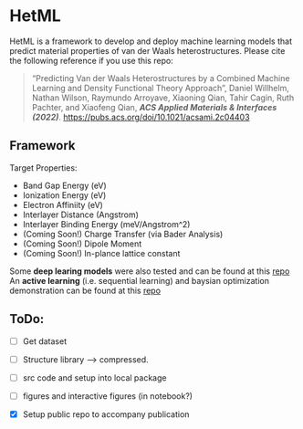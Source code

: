 # HetML  

HetML is a framework to develop and deploy machine learning models that predict material properties of van der Waals heterostructures.  Please cite the following reference if you use this repo:  

>“Predicting Van der Waals Heterostructures by a Combined Machine Learning and Density Functional Theory Approach”, Daniel Willhelm, Nathan Wilson, Raymundo Arroyave, Xiaoning Qian, Tahir Cagin, Ruth Pachter, and Xiaofeng Qian, ***ACS Applied Materials & Interfaces (2022)***.  https://pubs.acs.org/doi/10.1021/acsami.2c04403

<!-- ![alt text](https://github.com/dwillhelm/HetML/blob/master/docs/figs/figure_1_new_DW_XQ_v3_highres.jpg?raw=true) -->

## Framework  
Target Properties: 
* Band Gap Energy (eV) 
* Ionization Energy (eV) 
* Electron Affiniity (eV) 
* Interlayer Distance (Angstrom)  
* Interlayer Binding Energy (meV/Angstrom^2)   
* (Coming Soon!) Charge Transfer (via Bader Analysis) 
* (Coming Soon!) Dipole Moment
* (Coming Soon!) In-plance lattice constant  


Some **deep learing models** were also tested and can be found at this [repo](https://github.com/dwillhelm/DeepHetML)  
An **active learning** (i.e. sequential learning) and baysian optimization demonstration can be found at this [repo](https://github.com/dwillhelm/ActiveHetML)


<!-- ![alt text](https://github.com/dwillhelm/HetML/blob/master/docs/figs/figure_6.svg?raw=true) -->


<!-- https://pubs.acs.org/doi/10.1021/acsami.2c04403 -->


## ToDo: 
- [ ] Get dataset 
- [ ] Structure library --> compressed.  
- [ ] src code and setup into local package 
- [ ] figures and interactive figures (in notebook?)

- [x] Setup public repo to accompany publication 
